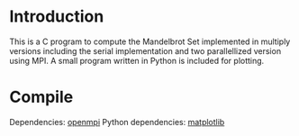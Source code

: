 
# Introduction 
This is a C program to compute the Mandelbrot Set implemented in multiply versions including the serial implementation and two parallellized version using MPI. A small program written in Python is included for plotting. 

# Compile
Dependencies: [openmpi](https://www.open-mpi.org/)
Python dependencies: [matplotlib](https://matplotlib.org/)